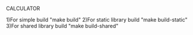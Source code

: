 CALCULATOR

1)For simple build "make build"
2)For static library build "make build-static"
3)For shared library build "make build-shared"
